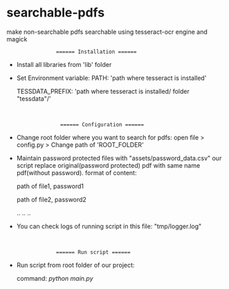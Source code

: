 # searchable-pdfs
make non-searchable pdfs searchable using tesseract-ocr engine and magick 

                    ====== Installation ======
* Install all libraries from 'lib' folder
* Set Environment variable: PATH: 'path where tesseract is installed'
                            <p>  TESSDATA_PREFIX: 'path where tesseract is installed/ folder "tessdata"/' </p>
                             </br> 

                    ====== Configuration ======
* Change root folder where you want to search for pdfs:
        open file > config.py
                        > Change path of 'ROOT_FOLDER'
* Maintain password protected files with "assets/password_data.csv"
        our script replace original(password protected) pdf with same name pdf(without password).
        format of content:
        <p>      path of file1, password1 </p>
              <p> path of file2, password2 </p>
              ..
              ..
              ..
* You can check logs of running script in this file: "tmp/logger.log"
</br>


                    ====== Run script ======
* Run script from root folder of our project:
     <p> command: <i>python main.py</i> </p>

